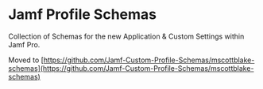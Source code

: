 # Jamf Profile Schemas

Collection of Schemas for the new Application & Custom Settings within Jamf Pro.  

Moved to [https://github.com/Jamf-Custom-Profile-Schemas/mscottblake-schemas](https://github.com/Jamf-Custom-Profile-Schemas/mscottblake-schemas)
